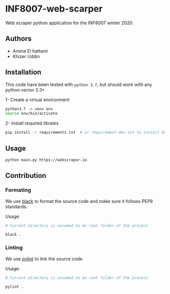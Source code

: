 # INF8007-web-scarper

Web scraper python application for the INF8007 winter 2020.


## Authors
- Amine El hattami
- Khizer Uddin

## Installation

This code have been tested with `python 3.7`, but should work with any python verion 3.3+

1- Create a virtual environment
```sh
python3.7 -m venv env
source env/bin/activate
```

2- Install required libraies

```sh
pip install -r requirements.txt  # or requirement-dev.txt to install dev libraries
```


## Usage

```sh
python main.py https://webscraper.io
```


## Contribution

### Formating

We use [black](https://github.com/psf/black) to format the source code and make sure it follows PEP8 standards.

Usage:

```bash
# Current directory is assumed to be root folder of the project

black .
```

### Linting

We use [pylint](https://www.pylint.org) to link the source code.

Usage:

```bash
# Current directory is assumed to be root folder of the project

pylint .
```
